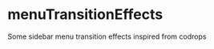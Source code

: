 menuTransitionEffects
=====================

Some sidebar menu transition effects inspired from codrops
